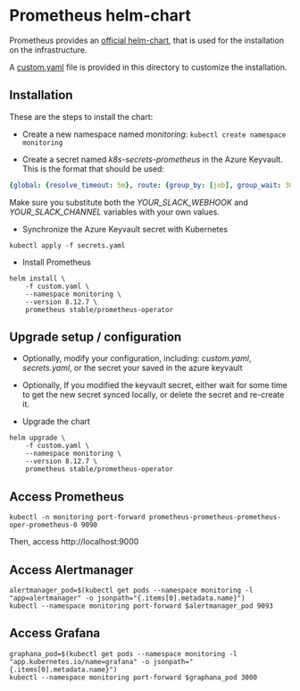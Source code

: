 # Prometheus helm-chart

Prometheus provides an [official helm-chart](https://github.com/helm/charts/tree/master/stable/prometheus-operator), that is used for the installation on the infrastructure.

A [custom.yaml](custom.yaml) file is provided in this directory to customize the installation.

## Installation

These are the steps to install the chart:

* Create a new namespace named *monitoring*: `kubectl create namespace monitoring`

* Create a secret named *k8s-secrets-prometheus* in the Azure Keyvault. This is the format that should be used:

```yaml
{global: {resolve_timeout: 5m}, route: {group_by: [job], group_wait: 30s, group_interval: 5m, repeat_interval: 12h, receiver: 'null', routes: [{match: {alertname: Watchdog}, receiver: 'null'}, {match: {alertname: KubeCPUOvercommit, prometheus: monitoring/prometheus-prometheus-oper-prometheus, severity: warning}, receiver: 'null'}, {match: {alertname: KubeMemOvercommit, prometheus: monitoring/prometheus-prometheus-oper-prometheus, severity: warning}, receiver: 'null'}, {match: {alertname: NodeClockSkewDetected}, receiver: 'null'}, {match_re: {severity: ^(none|warning|critical)$}, receiver: SlackPrjSwat}]}, receivers: [{name: 'null'}, {name: SlackPrjSwat, slack_configs: [{api_url: 'YOUR_SLACK_WEBHOOK_URL', channel: 'YOUR_SLACK_CHANNEL', title: '[{{ .Status | toUpper }}{{ if eq .Status "firing" }}:{{ .Alerts.Firing | len }}{{ end }}] Prometheus Event Notification', title_link: '{{ template "slack.default.titlelink" . }}', pretext: '{{ .CommonAnnotations.summary }}', text: "{{ range .Alerts }}\n  {{- if .Annotations.summary }}*Alert:* {{ .Annotations.summary }} - `{{ .Labels.severity }}`{{- end }}\n  *Description:* {{ .Annotations.description }}{{ .Annotations.message }}\n  *Graph:* <{{ .GeneratorURL }}|:chart_with_upwards_trend:>{{ if or .Annotations.runbook .Annotations.runbook_url }} *Runbook:* <{{ .Annotations.runbook }}{{ .Annotations.runbook_url }}|:spiral_note_pad:>{{ end }}\n  *Details:*\n  {{ range .Labels.SortedPairs }} • *{{ .Name }}:* `{{ .Value }}`\n  {{ end }}\n{{ end }}"}]}]}
```

Make sure you substitute both the *YOUR_SLACK_WEBHOOK* and *YOUR_SLACK_CHANNEL* variables with your own values.

* Synchronize the Azure Keyvault secret with Kubernetes

```shell
kubectl apply -f secrets.yaml
```

* Install Prometheus

```shell
helm install \
    -f custom.yaml \
    --namespace monitoring \
    --version 8.12.7 \
    prometheus stable/prometheus-operator
```

## Upgrade setup / configuration

* Optionally, modify your configuration, including: *custom.yaml*, *secrets.yaml*, or the secret your saved in the azure keyvault

* Optionally, If you modified the keyvault secret, either wait for some time to get the new secret synced locally, or delete the secret and re-create it.

* Upgrade the chart

```shell
helm upgrade \
    -f custom.yaml \
    --namespace monitoring \
    --version 8.12.7 \
    prometheus stable/prometheus-operator
```

## Access Prometheus

```shell
kubectl -n monitoring port-forward prometheus-prometheus-prometheus-oper-prometheus-0 9090
```

Then, access http://localhost:9000

## Access Alertmanager

```shell
alertmanager_pod=$(kubectl get pods --namespace monitoring -l "app=alertmanager" -o jsonpath="{.items[0].metadata.name}")
kubectl --namespace monitoring port-forward $alertmanager_pod 9093
```

## Access Grafana

```shell
graphana_pod=$(kubectl get pods --namespace monitoring -l "app.kubernetes.io/name=grafana" -o jsonpath="{.items[0].metadata.name}")
kubectl --namespace monitoring port-forward $graphana_pod 3000
```
